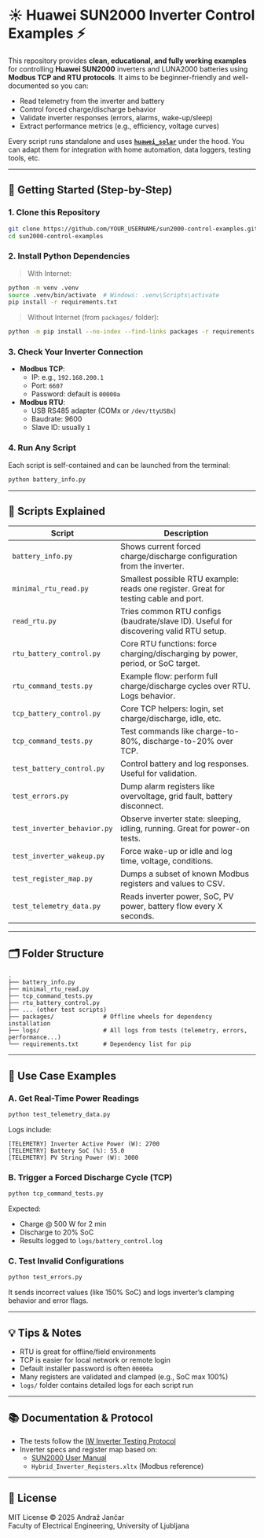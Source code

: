 # ☀️ Huawei SUN2000 Inverter Control Examples ⚡

This repository provides **clean, educational, and fully working examples** for controlling **Huawei SUN2000** inverters and LUNA2000 batteries using **Modbus TCP and RTU protocols**. It aims to be beginner-friendly and well-documented so you can:

- Read telemetry from the inverter and battery
- Control forced charge/discharge behavior
- Validate inverter responses (errors, alarms, wake-up/sleep)
- Extract performance metrics (e.g., efficiency, voltage curves)

Every script runs standalone and uses [**`huawei_solar`**](https://github.com/wlcrs/huawei-solar) under the hood. You can adapt them for integration with home automation, data loggers, testing tools, etc.

---

## 🚀 Getting Started (Step-by-Step)

### 1. Clone this Repository
```bash
git clone https://github.com/YOUR_USERNAME/sun2000-control-examples.git
cd sun2000-control-examples
```

### 2. Install Python Dependencies
> With Internet:
```bash
python -m venv .venv
source .venv/bin/activate  # Windows: .venv\Scripts\activate
pip install -r requirements.txt
```

> Without Internet (from `packages/` folder):
```bash
python -m pip install --no-index --find-links packages -r requirements.txt
```

### 3. Check Your Inverter Connection
- **Modbus TCP**:
  - IP: e.g., `192.168.200.1`
  - Port: `6607`
  - Password: default is `00000a`
- **Modbus RTU**:
  - USB RS485 adapter (COMx or `/dev/ttyUSBx`)
  - Baudrate: 9600
  - Slave ID: usually `1`

### 4. Run Any Script
Each script is self-contained and can be launched from the terminal:
```bash
python battery_info.py
```

---

## 🔋 Scripts Explained

| Script | Description |
|--------|-------------|
| `battery_info.py` | Shows current forced charge/discharge configuration from the inverter. |
| `minimal_rtu_read.py` | Smallest possible RTU example: reads one register. Great for testing cable and port. |
| `read_rtu.py` | Tries common RTU configs (baudrate/slave ID). Useful for discovering valid RTU setup. |
| `rtu_battery_control.py` | Core RTU functions: force charging/discharging by power, period, or SoC target. |
| `rtu_command_tests.py` | Example flow: perform full charge/discharge cycles over RTU. Logs behavior. |
| `tcp_battery_control.py` | Core TCP helpers: login, set charge/discharge, idle, etc. |
| `tcp_command_tests.py` | Test commands like charge-to-80%, discharge-to-20% over TCP. |
| `test_battery_control.py` | Control battery and log responses. Useful for validation. |
| `test_errors.py` | Dump alarm registers like overvoltage, grid fault, battery disconnect. |
| `test_inverter_behavior.py` | Observe inverter state: sleeping, idling, running. Great for power-on tests. |
| `test_inverter_wakeup.py` | Force wake-up or idle and log time, voltage, conditions. |
| `test_register_map.py` | Dumps a subset of known Modbus registers and values to CSV. |
| `test_telemetry_data.py` | Reads inverter power, SoC, PV power, battery flow every X seconds. |

---

## 🗂️ Folder Structure

```
.
├── battery_info.py
├── minimal_rtu_read.py
├── tcp_command_tests.py
├── rtu_battery_control.py
├── ... (other test scripts)
├── packages/              # Offline wheels for dependency installation
├── logs/                  # All logs from tests (telemetry, errors, performance...)
└── requirements.txt       # Dependency list for pip
```

---

## 🎡 Use Case Examples

### A. Get Real-Time Power Readings
```bash
python test_telemetry_data.py
```
Logs include:
```
[TELEMETRY] Inverter Active Power (W): 2700
[TELEMETRY] Battery SoC (%): 55.0
[TELEMETRY] PV String Power (W): 3000
```

### B. Trigger a Forced Discharge Cycle (TCP)
```bash
python tcp_command_tests.py
```
Expected:
- Charge @ 500 W for 2 min
- Discharge to 20% SoC
- Results logged to `logs/battery_control.log`

### C. Test Invalid Configurations
```bash
python test_errors.py
```
It sends incorrect values (like 150% SoC) and logs inverter’s clamping behavior and error flags.

---

## 💡 Tips & Notes

- RTU is great for offline/field environments
- TCP is easier for local network or remote login
- Default installer password is often `00000a`
- Many registers are validated and clamped (e.g., SoC max 100%)
- `logs/` folder contains detailed logs for each script run

---

## 📚 Documentation & Protocol
- The tests follow the [IW Inverter Testing Protocol](docs/IW-Inverter%20Testing%20Protocol-160425-160348%20(1).pdf)
- Inverter specs and register map based on:
  - [SUN2000 User Manual](docs/SUN2000-(3KTL-10KTL)-M1%User%Manual.pdf)
  - `Hybrid_Inverter_Registers.xltx` (Modbus reference)

---

## 📜 License
MIT License © 2025 Andraž Jančar  
Faculty of Electrical Engineering, University of Ljubljana
